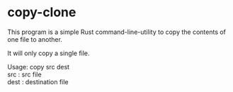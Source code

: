 # copy-clone

This program is a simple Rust command-line-utility to copy the contents of one file to another.

It will only copy a single file.

Usage: copy src dest  
src : src file  
dest : destination file
